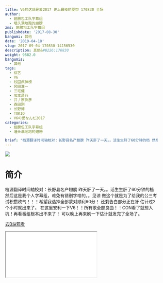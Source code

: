 ```yaml
---
title: V6的这就是爱2017 史上最棒的夏祭 170830 全场
author:
  - 翅膀包工队字幕组
  - 墙头满地跑的翅膀
zmz: 翅膀包工队字幕组
publishdate: '2017-08-30'
bangumi: 其他
date: '2019-04-18'
slug: 2017-09-04-170830-14156530
description: 其他&#8226;170830
weight: 9582.0
bangumis:
  - 其他
tags:
  - 综艺
  - V6
  - 校园疯神榜
  - 冈田准一
  - 三宅健
  - 坂本昌行
  - 井丿原快彦
  - 森田刚
  - 长野博
  - TOKIO
  - V6の愛なんだ2017
categories:
  - 翅膀包工队字幕组
  - 墙头满地跑的翅膀

brief: "档源翻译时间轴校对：长野县名产翅膀 昨天肝了一天。。活生生肝了60分钟的档 然后这是我个人字幕组，难免有错别字啥的。。见谅 做这个就是为了给我的公三考试积攒欧气！！！希望我选择全部蒙对顺利60分！ 还剩告白部分正在肝 估计过2个小时就出来了。 在这里安利一下V6！！所有歌全部良曲！！CON看了就想入坑！再看番组根本出不来了！ 可以晚上再来刷一下估计就发完了全场了。"
---
```

![](https://i.imgur.com/BSYXA94.jpg)
# 简介  
档源翻译时间轴校对：长野县名产翅膀
昨天肝了一天。。活生生肝了60分钟的档
然后这是我个人字幕组，难免有错别字啥的。。见谅
做这个就是为了给我的公三考试积攒欧气！！！希望我选择全部蒙对顺利60分！
还剩告白部分正在肝 估计过2个小时就出来了。
在这里安利一下V6！！所有歌全部良曲！！CON看了就想入坑！再看番组根本出不来了！
可以晚上再来刷一下估计就发完了全场了。  

[去B站观看](https://www.bilibili.com/video/av14156530/)
<div class ="resp-container"><iframe class="testiframe" src="//player.bilibili.com/player.html?aid=14156530"", scrolling="no", allowfullscreen="true" > </iframe></div> 
